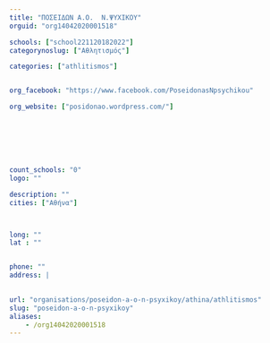 ```yaml
---
title: "ΠΟΣΕΙΔΩΝ Α.Ο.  Ν.ΨΥΧΙΚΟΥ"
orguid: "org14042020001518"

schools: ["school221120182022"]
categorynoslug: ["Αθλητισμός"]

categories: ["athlitismos"]


org_facebook: "https://www.facebook.com/PoseidonasNpsychikou"

org_website: ["posidonao.wordpress.com/"]







count_schools: "0"
logo: ""

description: ""
cities: ["Αθήνα"]



long: ""
lat : ""


phone: ""
address: |
    

url: "organisations/poseidon-a-o-n-psyxikoy/athina/athlitismos"
slug: "poseidon-a-o-n-psyxikoy"
aliases:
    - /org14042020001518
---
```



